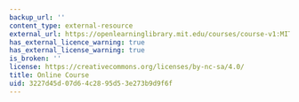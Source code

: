 ```yaml
---
backup_url: ''
content_type: external-resource
external_url: https://openlearninglibrary.mit.edu/courses/course-v1:MITx+15.053x+3T2016/about
has_external_licence_warning: true
has_external_license_warning: true
is_broken: ''
license: https://creativecommons.org/licenses/by-nc-sa/4.0/
title: Online Course
uid: 3227d45d-07d6-4c28-95d5-3e273b9d9f6f
---
```

